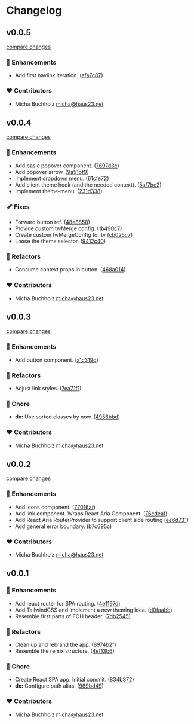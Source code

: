 # Changelog


## v0.0.5

[compare changes](https://github.com/haus23/tipprunde/compare/v0.0.4...v0.0.5)

### 🚀 Enhancements

- Add first navlink iteration. ([afa7c87](https://github.com/haus23/tipprunde/commit/afa7c87))

### ❤️ Contributors

- Micha Buchholz <micha@haus23.net>

## v0.0.4

[compare changes](https://github.com/haus23/tipprunde/compare/v0.0.3...v0.0.4)

### 🚀 Enhancements

- Add basic popover component. ([7697d3c](https://github.com/haus23/tipprunde/commit/7697d3c))
- Add popover arrow. ([9a51bf9](https://github.com/haus23/tipprunde/commit/9a51bf9))
- Implement dropdown menu. ([61cfe72](https://github.com/haus23/tipprunde/commit/61cfe72))
- Add client theme hook (and the needed context). ([5af7be2](https://github.com/haus23/tipprunde/commit/5af7be2))
- Implement theme-menu. ([231d338](https://github.com/haus23/tipprunde/commit/231d338))

### 🩹 Fixes

- Forward button ref. ([48e8858](https://github.com/haus23/tipprunde/commit/48e8858))
- Provide custom twMerge config. ([1b490c7](https://github.com/haus23/tipprunde/commit/1b490c7))
- Create custom twMergeConfig for tv ([cb025c7](https://github.com/haus23/tipprunde/commit/cb025c7))
- Loose the theme selector. ([9412c40](https://github.com/haus23/tipprunde/commit/9412c40))

### 💅 Refactors

- Consume context props in button. ([468a014](https://github.com/haus23/tipprunde/commit/468a014))

### ❤️ Contributors

- Micha Buchholz <micha@haus23.net>

## v0.0.3

[compare changes](https://github.com/haus23/tipprunde/compare/v0.0.2...v0.0.3)

### 🚀 Enhancements

- Add button component. ([a1c319d](https://github.com/haus23/tipprunde/commit/a1c319d))

### 💅 Refactors

- Adjust link styles. ([7ea71f1](https://github.com/haus23/tipprunde/commit/7ea71f1))

### 🏡 Chore

- **dx:** Use sorted classes by now. ([4956bbd](https://github.com/haus23/tipprunde/commit/4956bbd))

### ❤️ Contributors

- Micha Buchholz <micha@haus23.net>

## v0.0.2

[compare changes](https://github.com/haus23/tipprunde/compare/v0.0.1...v0.0.2)

### 🚀 Enhancements

- Add icons component. ([77016af](https://github.com/haus23/tipprunde/commit/77016af))
- Add link component. Wraps React Aria Component. ([76cdeaf](https://github.com/haus23/tipprunde/commit/76cdeaf))
- Add React Aria RouterProvider to support client side routing ([ee6d731](https://github.com/haus23/tipprunde/commit/ee6d731))
- Add general error boundary. ([b7c695c](https://github.com/haus23/tipprunde/commit/b7c695c))

### ❤️ Contributors

- Micha Buchholz <micha@haus23.net>

## v0.0.1


### 🚀 Enhancements

- Add react router for SPA routing. ([4e1197d](https://github.com/haus23/tipprunde/commit/4e1197d))
- Add TailwindCSS and implement a new theming idea. ([d0faabb](https://github.com/haus23/tipprunde/commit/d0faabb))
- Resemble first parts of FOH header. ([7db2545](https://github.com/haus23/tipprunde/commit/7db2545))

### 💅 Refactors

- Clean up and rebrand the app. ([8974b2f](https://github.com/haus23/tipprunde/commit/8974b2f))
- Resemble the remix structure. ([4ef13b6](https://github.com/haus23/tipprunde/commit/4ef13b6))

### 🏡 Chore

- Create React SPA app. Initial commit. ([834b872](https://github.com/haus23/tipprunde/commit/834b872))
- **dx:** Configure path alias. ([969bd49](https://github.com/haus23/tipprunde/commit/969bd49))

### ❤️ Contributors

- Micha Buchholz <micha@haus23.net>

